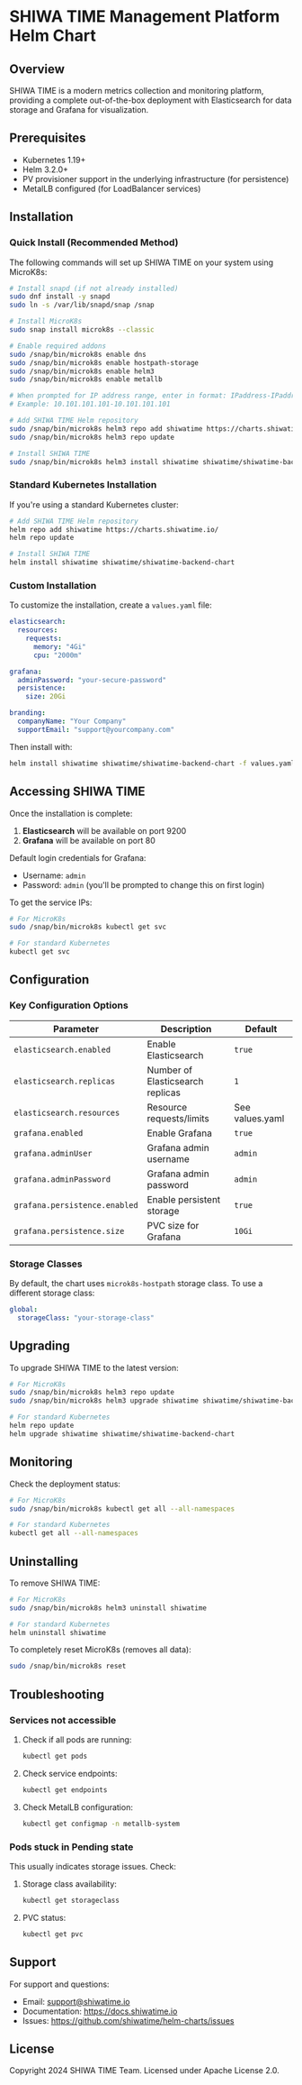 # SHIWA TIME Management Platform Helm Chart

## Overview

SHIWA TIME is a modern metrics collection and monitoring platform, providing a complete out-of-the-box deployment with Elasticsearch for data storage and Grafana for visualization.

## Prerequisites

- Kubernetes 1.19+
- Helm 3.2.0+
- PV provisioner support in the underlying infrastructure (for persistence)
- MetalLB configured (for LoadBalancer services)

## Installation

### Quick Install (Recommended Method)

The following commands will set up SHIWA TIME on your system using MicroK8s:

```bash
# Install snapd (if not already installed)
sudo dnf install -y snapd
sudo ln -s /var/lib/snapd/snap /snap

# Install MicroK8s
sudo snap install microk8s --classic

# Enable required addons
sudo /snap/bin/microk8s enable dns
sudo /snap/bin/microk8s enable hostpath-storage
sudo /snap/bin/microk8s enable helm3
sudo /snap/bin/microk8s enable metallb

# When prompted for IP address range, enter in format: IPaddress-IPaddress
# Example: 10.101.101.101-10.101.101.101

# Add SHIWA TIME Helm repository
sudo /snap/bin/microk8s helm3 repo add shiwatime https://charts.shiwatime.io/
sudo /snap/bin/microk8s helm3 repo update

# Install SHIWA TIME
sudo /snap/bin/microk8s helm3 install shiwatime shiwatime/shiwatime-backend-chart
```

### Standard Kubernetes Installation

If you're using a standard Kubernetes cluster:

```bash
# Add SHIWA TIME Helm repository
helm repo add shiwatime https://charts.shiwatime.io/
helm repo update

# Install SHIWA TIME
helm install shiwatime shiwatime/shiwatime-backend-chart
```

### Custom Installation

To customize the installation, create a `values.yaml` file:

```yaml
elasticsearch:
  resources:
    requests:
      memory: "4Gi"
      cpu: "2000m"

grafana:
  adminPassword: "your-secure-password"
  persistence:
    size: 20Gi

branding:
  companyName: "Your Company"
  supportEmail: "support@yourcompany.com"
```

Then install with:

```bash
helm install shiwatime shiwatime/shiwatime-backend-chart -f values.yaml
```

## Accessing SHIWA TIME

Once the installation is complete:

1. **Elasticsearch** will be available on port 9200
2. **Grafana** will be available on port 80

Default login credentials for Grafana:
- Username: `admin`
- Password: `admin` (you'll be prompted to change this on first login)

To get the service IPs:

```bash
# For MicroK8s
sudo /snap/bin/microk8s kubectl get svc

# For standard Kubernetes
kubectl get svc
```

## Configuration

### Key Configuration Options

| Parameter | Description | Default |
|-----------|-------------|---------|
| `elasticsearch.enabled` | Enable Elasticsearch | `true` |
| `elasticsearch.replicas` | Number of Elasticsearch replicas | `1` |
| `elasticsearch.resources` | Resource requests/limits | See values.yaml |
| `grafana.enabled` | Enable Grafana | `true` |
| `grafana.adminUser` | Grafana admin username | `admin` |
| `grafana.adminPassword` | Grafana admin password | `admin` |
| `grafana.persistence.enabled` | Enable persistent storage | `true` |
| `grafana.persistence.size` | PVC size for Grafana | `10Gi` |

### Storage Classes

By default, the chart uses `microk8s-hostpath` storage class. To use a different storage class:

```yaml
global:
  storageClass: "your-storage-class"
```

## Upgrading

To upgrade SHIWA TIME to the latest version:

```bash
# For MicroK8s
sudo /snap/bin/microk8s helm3 repo update
sudo /snap/bin/microk8s helm3 upgrade shiwatime shiwatime/shiwatime-backend-chart

# For standard Kubernetes
helm repo update
helm upgrade shiwatime shiwatime/shiwatime-backend-chart
```

## Monitoring

Check the deployment status:

```bash
# For MicroK8s
sudo /snap/bin/microk8s kubectl get all --all-namespaces

# For standard Kubernetes
kubectl get all --all-namespaces
```

## Uninstalling

To remove SHIWA TIME:

```bash
# For MicroK8s
sudo /snap/bin/microk8s helm3 uninstall shiwatime

# For standard Kubernetes
helm uninstall shiwatime
```

To completely reset MicroK8s (removes all data):

```bash
sudo /snap/bin/microk8s reset
```

## Troubleshooting

### Services not accessible

1. Check if all pods are running:
   ```bash
   kubectl get pods
   ```

2. Check service endpoints:
   ```bash
   kubectl get endpoints
   ```

3. Check MetalLB configuration:
   ```bash
   kubectl get configmap -n metallb-system
   ```

### Pods stuck in Pending state

This usually indicates storage issues. Check:

1. Storage class availability:
   ```bash
   kubectl get storageclass
   ```

2. PVC status:
   ```bash
   kubectl get pvc
   ```

## Support

For support and questions:
- Email: support@shiwatime.io
- Documentation: https://docs.shiwatime.io
- Issues: https://github.com/shiwatime/helm-charts/issues

## License

Copyright 2024 SHIWA TIME Team. Licensed under Apache License 2.0.